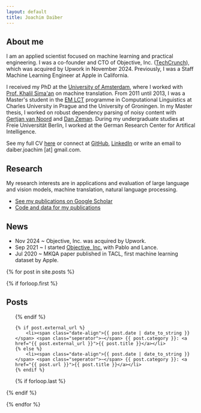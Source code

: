 ```yaml
---
layout: default
title: Joachim Daiber
---
```


About me
--------

I am an applied scientist focused on machine learning and practical engineering. I was a co-founder and CTO of Objective, Inc. ([TechCrunch](https://techcrunch.com/2023/10/18/objective-emerges-from-stealth-to-deliver-multimodal-search-to-developers-as-an-api-platform/)), which was acquired by Upwork in November 2024.
Previously, I was a Staff Machine Learning Engineer at Apple in California.

I received my PhD at the [University of Amsterdam](https://www.illc.uva.nl/), where I worked with [Prof. Khalil Sima'an](https://staff.fnwi.uva.nl/k.simaan/) on machine translation. From 2011 until 2013, I was a Master's student in the [EM LCT](http://lct-master.org) programme in Computational Linguistics at Charles University in Prague and the University of Groningen. In my Master thesis, I worked on robust dependency parsing of noisy content with [Gertjan van Noord](http://www.let.rug.nl/vannoord/) and [Dan Zeman](http://ufal.mff.cuni.cz/daniel-zeman). During my undergraduate studies at Freie Universität Berlin, I worked at the German Research Center for Artifical Intelligence.

See my full CV [here](/doc/CV.pdf) or connect at [GitHub](http://github.com/jodaiber), [LinkedIn](https://www.linkedin.com/pub/joachim-daiber/84/279/93a) or write an email to daiber.joachim [at] gmail.com.



## Research

My research interests are 
in applications and evaluation of large language and vision models, machine translation, natural language processing.

- [See my publications on Google Scholar](http://scholar.google.nl/citations?user=sApPUZUAAAAJ)
- [Code and data for my publications](publications)


## News

- <span class="date-align">Nov 2024</span> <span class="seperator">~</span> Objective, Inc. was acquired by Upwork.
- <span class="date-align">Sep 2021</span> <span class="seperator">~</span> I started [Objective, Inc.](https://techcrunch.com/2023/10/18/objective-emerges-from-stealth-to-deliver-multimodal-search-to-developers-as-an-api-platform/) with Pablo and Lance.
- <span class="date-align">Jul 2020</span> <span class="seperator">~</span> MKQA paper published in TACL, first machine learning dataset by Apple.

{% for post in site.posts %}

{% if forloop.first %}
## Posts

<ul class="posts">

{% endif %}

    {% if post.external_url %}
    	<li><span class="date-align">{{ post.date | date_to_string }}</span> <span class="seperator">~</span> {{ post.category }}: <a href="{{ post.external_url }}">{{ post.title }}</a></li>
    {% else %}
    	<li><span class="date-align">{{ post.date | date_to_string }}</span> <span class="seperator">~</span> {{ post.category }}: <a href="{{ post.url }}">{{ post.title }}</a></li>
    {% endif %}

 
{% if forloop.last %}

</ul>

{% endif %}

{% endfor %}
